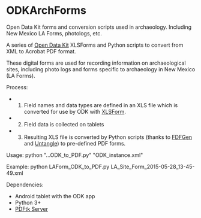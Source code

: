 # ODKArchForms
Open Data Kit forms and conversion scripts used in archaeology.  Including New Mexico LA Forms, photologs, etc.

A series of <a href="https://opendatakit.org/">Open Data Kit</a> XLSForms and Python scripts to convert from XML to Acrobat PDF format.

These digital forms are used for recording information on archaeological sites, including photo logs and forms specific to archaeology in New Mexico (LA Forms).

Process:
- 1) Field names and data types are defined in an XLS file which is converted for use by ODK with <a href="https://opendatakit.org/use/xlsform/">XLSForm</a>.
- 2) Field data is collected on tablets
- 3) Resulting XLS file is converted by Python scripts (thanks to <a href="https://github.com/ccnmtl/fdfgen/">FDFGen</a> and <a href="https://github.com/stchris/untangle">Untangle</a>) to pre-defined PDF forms.

Usage: 
python "...ODK_to_PDF.py" "ODK_instance.xml"

Example: 
python LAForm_ODK_to_PDF.py LA_Site_Form_2015-05-28_13-45-49.xml

Dependencies:
 - Android tablet with the ODK app
 - Python 3+
 - <a href="https://www.pdflabs.com/tools/pdftk-server/">PDFtk Server</a>

 

